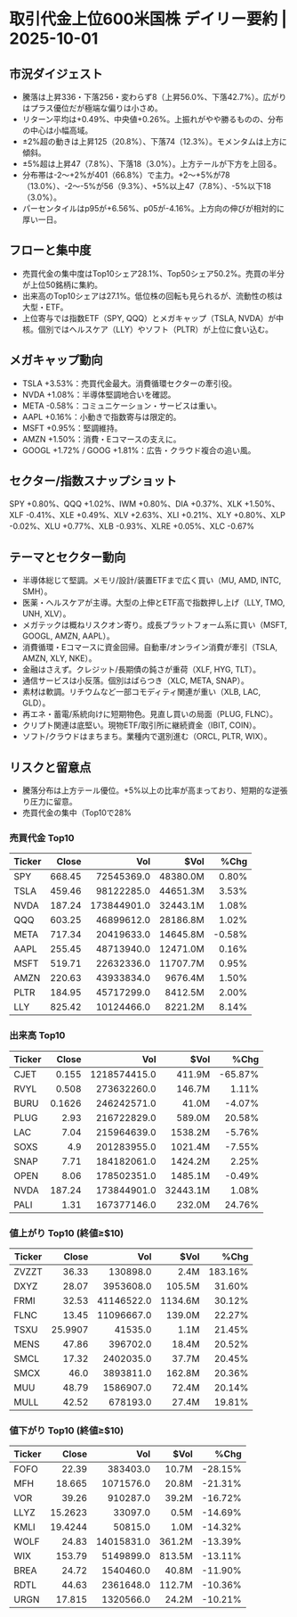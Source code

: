 # 取引代金上位600米国株 デイリー要約 | 2025-10-01

## 市況ダイジェスト
- 騰落は上昇336・下落256・変わらず8（上昇56.0%、下落42.7%）。広がりはプラス優位だが極端な偏りは小さめ。
- リターン平均は+0.49%、中央値+0.26%。上振れがやや勝るものの、分布の中心は小幅高域。
- ±2%超の動きは上昇125（20.8%）、下落74（12.3%）。モメンタムは上方に傾斜。
- ±5%超は上昇47（7.8%）、下落18（3.0%）。上方テールが下方を上回る。
- 分布帯は-2〜+2%が401（66.8%）で主力。+2〜+5%が78（13.0%）、-2〜-5%が56（9.3%）、+5%以上47（7.8%）、-5%以下18（3.0%）。
- パーセンタイルはp95が+6.56%、p05が-4.16%。上方向の伸びが相対的に厚い一日。

## フローと集中度
- 売買代金の集中度はTop10シェア28.1%、Top50シェア50.2%。売買の半分が上位50銘柄に集約。
- 出来高のTop10シェアは27.1%。低位株の回転も見られるが、流動性の核は大型・ETF。
- 上位寄与では指数ETF（SPY, QQQ）とメガキャップ（TSLA, NVDA）が中核。個別ではヘルスケア（LLY）やソフト（PLTR）が上位に食い込む。

## メガキャップ動向
- TSLA +3.53%：売買代金最大。消費循環セクターの牽引役。
- NVDA +1.08%：半導体堅調地合いを確認。
- META -0.58%：コミュニケーション・サービスは重い。
- AAPL +0.16%：小動きで指数寄与は限定的。
- MSFT +0.95%：堅調維持。
- AMZN +1.50%：消費・Eコマースの支えに。
- GOOGL +1.72% / GOOG +1.81%：広告・クラウド複合の追い風。

## セクター/指数スナップショット
SPY +0.80%、QQQ +1.02%、IWM +0.80%、DIA +0.37%、XLK +1.50%、XLF -0.41%、XLE +0.49%、XLV +2.63%、XLI +0.21%、XLY +0.80%、XLP -0.02%、XLU +0.77%、XLB -0.93%、XLRE +0.05%、XLC -0.67%

## テーマとセクター動向
- 半導体総じて堅調。メモリ/設計/装置ETFまで広く買い（MU, AMD, INTC, SMH）。
- 医薬・ヘルスケアが主導。大型の上伸とETF高で指数押し上げ（LLY, TMO, UNH, XLV）。
- メガテックは概ねリスクオン寄り。成長プラットフォーム系に買い（MSFT, GOOGL, AMZN, AAPL）。
- 消費循環・Eコマースに資金回帰。自動車/オンライン消費が牽引（TSLA, AMZN, XLY, NKE）。
- 金融はさえず。クレジット/長期債の鈍さが重荷（XLF, HYG, TLT）。
- 通信サービスは小反落。個別はばらつき（XLC, META, SNAP）。
- 素材は軟調。リチウムなど一部コモディティ関連が重い（XLB, LAC, GLD）。
- 再エネ・蓄電/系統向けに短期物色。見直し買いの局面（PLUG, FLNC）。
- クリプト関連は底堅い。現物ETF/取引所に継続資金（IBIT, COIN）。
- ソフト/クラウドはまちまち。業種内で選別進む（ORCL, PLTR, WIX）。

## リスクと留意点
- 騰落分布は上方テール優位。+5%以上の比率が高まっており、短期的な逆張り圧力に留意。
- 売買代金の集中（Top10で28%

### 売買代金 Top10
| Ticker | Close | Vol | $Vol | %Chg |
|---|---:|---:|---:|---:|
| SPY | 668.45 | 72545369.0 | 48380.0M | 0.80% |
| TSLA | 459.46 | 98122285.0 | 44651.3M | 3.53% |
| NVDA | 187.24 | 173844901.0 | 32443.1M | 1.08% |
| QQQ | 603.25 | 46899612.0 | 28186.8M | 1.02% |
| META | 717.34 | 20419633.0 | 14645.8M | -0.58% |
| AAPL | 255.45 | 48713940.0 | 12471.0M | 0.16% |
| MSFT | 519.71 | 22632336.0 | 11707.7M | 0.95% |
| AMZN | 220.63 | 43933834.0 | 9676.4M | 1.50% |
| PLTR | 184.95 | 45717299.0 | 8412.5M | 2.00% |
| LLY | 825.42 | 10124466.0 | 8221.2M | 8.14% |


### 出来高 Top10
| Ticker | Close | Vol | $Vol | %Chg |
|---|---:|---:|---:|---:|
| CJET | 0.155 | 1218574415.0 | 411.9M | -65.87% |
| RVYL | 0.508 | 273632260.0 | 146.7M | 1.11% |
| BURU | 0.1626 | 246242571.0 | 41.0M | -4.07% |
| PLUG | 2.93 | 216722829.0 | 589.0M | 20.58% |
| LAC | 7.04 | 215964639.0 | 1538.2M | -5.76% |
| SOXS | 4.9 | 201283955.0 | 1021.4M | -7.55% |
| SNAP | 7.71 | 184182061.0 | 1424.2M | 2.25% |
| OPEN | 8.06 | 178502351.0 | 1485.1M | -0.49% |
| NVDA | 187.24 | 173844901.0 | 32443.1M | 1.08% |
| PALI | 1.31 | 167377146.0 | 232.0M | 24.76% |


### 値上がり Top10 (終値≥$10)
| Ticker | Close | Vol | $Vol | %Chg |
|---|---:|---:|---:|---:|
| ZVZZT | 36.33 | 130898.0 | 2.4M | 183.16% |
| DXYZ | 28.07 | 3953608.0 | 105.5M | 31.60% |
| FRMI | 32.53 | 41146522.0 | 1134.6M | 30.12% |
| FLNC | 13.45 | 11096667.0 | 139.0M | 22.27% |
| TSXU | 25.9907 | 41535.0 | 1.1M | 21.45% |
| MENS | 47.86 | 396702.0 | 18.4M | 20.52% |
| SMCL | 17.32 | 2402035.0 | 37.7M | 20.45% |
| SMCX | 46.0 | 3893811.0 | 162.8M | 20.36% |
| MUU | 48.79 | 1586907.0 | 72.4M | 20.14% |
| MULL | 42.52 | 678193.0 | 27.4M | 19.81% |


### 値下がり Top10 (終値≥$10)
| Ticker | Close | Vol | $Vol | %Chg |
|---|---:|---:|---:|---:|
| FOFO | 22.39 | 383403.0 | 10.7M | -28.15% |
| MFH | 18.665 | 1071576.0 | 20.8M | -21.31% |
| VOR | 39.26 | 910287.0 | 39.2M | -16.72% |
| LLYZ | 15.2623 | 33097.0 | 0.5M | -14.69% |
| KMLI | 19.4244 | 50815.0 | 1.0M | -14.32% |
| WOLF | 24.83 | 14015831.0 | 361.2M | -13.39% |
| WIX | 153.79 | 5149899.0 | 813.5M | -13.11% |
| BREA | 24.72 | 1540460.0 | 40.8M | -11.90% |
| RDTL | 44.63 | 2361648.0 | 112.7M | -10.36% |
| URGN | 17.815 | 1320566.0 | 24.2M | -10.21% |

